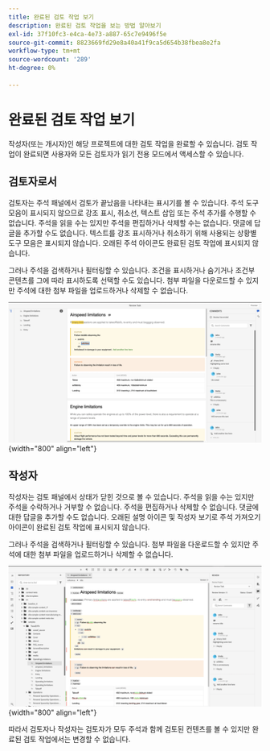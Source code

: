 ```yaml
---
title: 완료된 검토 작업 보기
description: 완료된 검토 작업을 보는 방법 알아보기
exl-id: 37f10fc3-e4ca-4e73-a887-65c7e9496f5e
source-git-commit: 8823669fd29e8a40a41f9ca5d654b38fbea8e2fa
workflow-type: tm+mt
source-wordcount: '289'
ht-degree: 0%

---
```


# 완료된 검토 작업 보기

작성자(또는 개시자)인 해당 프로젝트에 대한 검토 작업을 완료할 수 있습니다. 검토 작업이 완료되면 사용자와 모든 검토자가 읽기 전용 모드에서 액세스할 수 있습니다.

## 검토자로서

검토자는 주석 패널에서 검토가 끝났음을 나타내는 표시기를 볼 수 있습니다. 주석 도구 모음이 표시되지 않으므로 강조 표시, 취소선, 텍스트 삽입 또는 주석 추가를 수행할 수 없습니다. 주석을 읽을 수는 있지만 주석을 편집하거나 삭제할 수는 없습니다. 댓글에 답글을 추가할 수도 없습니다. 텍스트를 강조 표시하거나 취소하기 위해 사용되는 상황별 도구 모음은 표시되지 않습니다. 오래된 주석 아이콘도 완료된 검토 작업에 표시되지 않습니다.

그러나 주석을 검색하거나 필터링할 수 있습니다. 조건을 표시하거나 숨기거나 조건부 콘텐츠를 그에 따라 표시하도록 선택할 수도 있습니다. 첨부 파일을 다운로드할 수 있지만 주석에 대한 첨부 파일을 업로드하거나 삭제할 수 없습니다.

![](images/complete-task-reviewer.png){width="800" align="left"}


## 작성자

작성자는 검토 패널에서 상태가 닫힌 것으로 볼 수 있습니다. 주석을 읽을 수는 있지만 주석을 수락하거나 거부할 수 없습니다. 주석을 편집하거나 삭제할 수 없습니다. 댓글에 대한 답글을 추가할 수도 없습니다. 오래된 설명 아이콘 및 작성자 보기로 주석 가져오기 아이콘이 완료된 검토 작업에 표시되지 않습니다.

그러나 주석을 검색하거나 필터링할 수 있습니다. 첨부 파일을 다운로드할 수 있지만 주석에 대한 첨부 파일을 업로드하거나 삭제할 수 없습니다.

![](images/completed-task-author.png){width="800" align="left"}

따라서 검토자나 작성자는 검토자가 모두 주석과 함께 검토된 컨텐츠를 볼 수 있지만 완료된 검토 작업에서는 변경할 수 없습니다.
